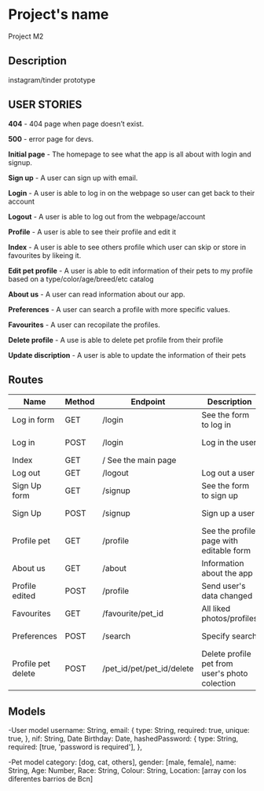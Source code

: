 # Project's name

Project M2

## Description

instagram/tinder prototype

## USER STORIES

**404** - 404 page when page doesn’t exist.

**500** - error page for devs.

**Initial page** - The homepage to see what the app is all about with login and signup.

**Sign up** - A user can sign up with email.



**Login** - A user is able to log in on the webpage so user can get back to their account

**Logout** - A user is able to log out from the webpage/account



**Profile** - A user is able to see their profile and edit it



**Index** - A user is able to see others profile which user can skip or store in favourites by likeing it. 



**Edit pet profile** - A user is able to edit information of their pets to my profile based on a type/color/age/breed/etc catalog

**About us** - A user can read information about our app.

**Preferences** - A user can search a profile with more specific values.

**Favourites** - A user can recopilate the profiles.

**Delete profile** - A use is able to delete pet profile from their profile

**Update discription** - A user is able to update the information of their pets

## Routes

| Name            | Method | Endpoint                      | Description                                      | Body                                  | Redirects       |
| --------------- | ------ | ----------------------------- | ------------------------------------------------ | ------------------------------------- | --------------- |
| Log in form     | GET    | /login                        | See the form to log in                           |                                       |                 |
| Log in          | POST   | /login                        | Log in the user                                  | {mail, password}                      | /               |
| Index           | GET    | /                               See the main page                                |                                       |                 |
| Log out         | GET    | /logout                       | Log out a user                                   |                                       | /               |
| Sign Up form    | GET    | /signup                       | See the form to sign up                          |                                       |                 |
| Sign Up         | POST   | /signup                       | Sign up a user                                   | {mail, password}                      | /profilepet
| Profile  pet    | GET    | /profile                      | See the profile page with editable form          |                                       |                 |
| About us        | GET    | /about                        | Information about the app                        |                                       | /
| Profile edited  | POST   | /profile                      | Send user's data changed                         | {user_email, password}                | /profilepet     |
| Favourites      | GET    | /favourite/pet_id             | All liked photos/profiles                        |                                       | /list           |
| Preferences     | POST   | /search                       | Specify search                                   | {random values}                       | /
| Profile pet delete    | POST   | /pet_id/pet/pet_id/delete| Delete profile pet from user's photo colection  |                                       | /profilepet   |

## Models

-User model
  username: String,
  email: {
    type: String,
    required: true,
    unique: true,
  },
  nif: String,
  Date Birthday: Date,
  hashedPassword: {
    type: String,
    required: [true, 'password is required'],
  },
  

-Pet model 
  category: [dog, cat, others],
  gender: [male, female],
  name: String,
  Age: Number,
  Race: String,
  Colour: String,
  Location: [array con los diferentes barrios de Bcn]
